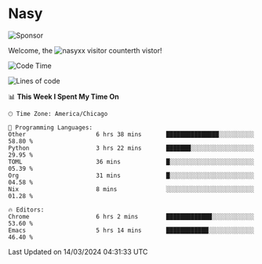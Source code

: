 # Nasy

<!--
<p align="center">
<img height="200" src="https://github-readme-stats.vercel.app/api?username=nasyxx&count_private=true&show_icons=true&theme=dracula&include_all_commits=true"/>
<img height="200" src="https://github-readme-stats.vercel.app/api/top-langs/?username=nasyxx&theme=dracula&hide=html,jupyter+notebook&count_private=true&show_icons=true"/>
</p>

  
----------------
-->

![Sponsor](https://img.shields.io/static/v1.svg?label=Sponsor&message=%E2%9D%A4&logo=GitHub&style=flat&color=pink)
 
Welcome, the ![nasyxx visitor counter](https://count.getloli.com/get/@nasyxx?theme=rule34)th vistor!
 
<!--START_SECTION:waka-->
![Code Time](http://img.shields.io/badge/Code%20Time-4%2C351%20hrs%2050%20mins-blue)

![Lines of code](https://img.shields.io/badge/From%20Hello%20World%20I%27ve%20Written-6.3%20million%20lines%20of%20code-blue)

📊 **This Week I Spent My Time On** 

```text
🕑︎ Time Zone: America/Chicago

💬 Programming Languages: 
Other                    6 hrs 38 mins       ███████████████░░░░░░░░░░   58.80 % 
Python                   3 hrs 22 mins       ███████░░░░░░░░░░░░░░░░░░   29.95 % 
TOML                     36 mins             █░░░░░░░░░░░░░░░░░░░░░░░░   05.39 % 
Org                      31 mins             █░░░░░░░░░░░░░░░░░░░░░░░░   04.58 % 
Nix                      8 mins              ░░░░░░░░░░░░░░░░░░░░░░░░░   01.28 % 

🔥 Editors: 
Chrome                   6 hrs 2 mins        █████████████░░░░░░░░░░░░   53.60 % 
Emacs                    5 hrs 14 mins       ████████████░░░░░░░░░░░░░   46.40 % 
```


 Last Updated on 14/03/2024 04:31:33 UTC
<!--END_SECTION:waka-->

<!-- ![visitors](https://visitor-badge.laobi.icu/badge?page_id=nasyxx.nasyxx) -->
